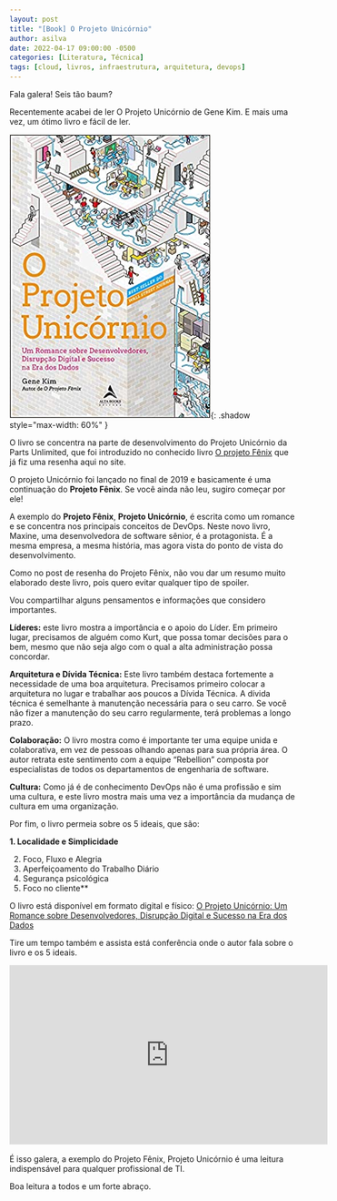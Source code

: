 ```yaml
---
layout: post
title: "[Book] O Projeto Unicórnio"
author: asilva
date: 2022-04-17 09:00:00 -0500
categories: [Literatura, Técnica]
tags: [cloud, livros, infraestrutura, arquitetura, devops]
---
```


Fala galera! Seis tão baum?

Recentemente acabei de ler O Projeto Unicórnio de Gene Kim. E mais uma vez, um ótimo livro e fácil de ler.

![](/assets/img/21/unicornio1.jpg){: .shadow style="max-width: 60%" }

O livro se concentra na parte de desenvolvimento do Projeto Unicórnio da Parts Unlimited, que foi introduzido no conhecido livro [O projeto Fênix](http://www.unicast.com.br/posts/book-o-projeto-fenix.html) que já fiz uma resenha aqui no site.

O projeto Unicórnio foi lançado no final de 2019 e basicamente é uma continuação do **Projeto Fênix**. Se você ainda não leu, sugiro começar por ele!

A exemplo do **Projeto Fênix**, **Projeto Unicórnio**, é escrita como um romance e se concentra nos principais conceitos de DevOps. Neste novo livro, Maxine, uma desenvolvedora de software sênior, é a protagonista. É a mesma empresa, a mesma história, mas agora vista do ponto de vista do desenvolvimento.

Como no post de resenha do Projeto Fênix, não vou dar um resumo muito elaborado deste livro, pois quero evitar qualquer tipo de spoiler.

Vou compartilhar alguns pensamentos e informações que considero importantes.

**Líderes:** este livro mostra a importância e o apoio do Líder. Em primeiro lugar, precisamos de alguém como Kurt, que possa tomar decisões para o bem, mesmo que não seja algo com o qual a alta administração possa concordar. 

**Arquitetura e Dívida Técnica:** Este livro também destaca fortemente a necessidade de uma boa arquitetura. Precisamos primeiro colocar a arquitetura no lugar e trabalhar aos poucos a Dívida Técnica. A dívida técnica é semelhante à manutenção necessária para o seu carro. Se você não fizer a manutenção do seu carro regularmente, terá problemas a longo prazo.

**Colaboração:** O livro mostra como é importante ter uma equipe unida e colaborativa, em vez de pessoas olhando apenas para sua própria área. O autor retrata este sentimento com a equipe “Rebellion” composta por especialistas de todos os departamentos de engenharia de software. 

**Cultura:** Como já é de conhecimento DevOps não é uma profissão e sim uma cultura, e este livro mostra mais uma vez a importância da mudança de cultura em uma organização.

Por fim, o livro permeia sobre os 5 ideais, que são:

**1. Localidade e Simplicidade**

2. Foco, Fluxo e Alegria
3. Aperfeiçoamento do Trabalho Diário
4. Segurança psicológica
5. Foco no cliente**

O livro está disponível em formato digital e físico: <a href="https://www.amazon.com.br/Projeto-Unic%C3%B3rnio-Romance-Desenvolvedores-Disrup%C3%A7%C3%A3o/dp/6555203447/ref=sr_1_5?keywords=projeto+unicornio&qid=1650203639&sprefix=projeto+uni%2Caps%2C170&sr=8-5" target="_blank"> O Projeto Unicórnio: Um Romance sobre Desenvolvedores, Disrupção Digital e Sucesso na Era dos Dados</a>

Tire um tempo também e assista está conferência onde o autor fala sobre o livro e os 5 ideais.

<div align="center">
<iframe width="560" height="315" src="https://www.youtube.com/embed/xyP3c8VWplM" title="YouTube video player" frameborder="0" allow="accelerometer; autoplay; clipboard-write; encrypted-media; gyroscope; picture-in-picture" allowfullscreen></iframe>
</div>

É isso galera, a exemplo do Projeto Fênix, Projeto Unicórnio é uma leitura indispensável para qualquer profissional de TI.

Boa leitura a todos e um forte abraço.